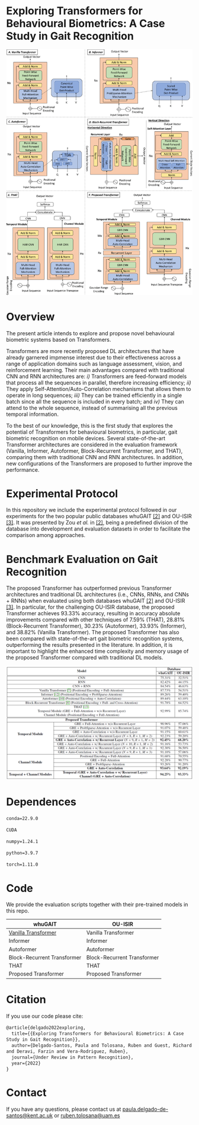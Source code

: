 
# Exploring Transformers for Behavioural Biometrics: A Case Study in Gait Recognition

![Header](./Images/AllTransformers.png)

# Overview

The present article intends to explore and propose novel behavioural biometric systems based on Transformers. 

Transformers are more recently proposed DL architectures that have already garnered impmense interest due to their effectiveness across a range of application domains such as language assessment, vision, and reinforcement learning. Their main advantages compared with traditional CNN and RNN architectures are: *i)* Transformers are feed-forward models that process all the sequences in parallel, therefore increasing efficiency; *ii)* They apply Self-Attention/Auto-Correlation mechanisms that allows them to operate in long sequences; *iii)* They can be trained efficiently in a single batch since all the sequence is included in every batch; and *iv)* They can attend to the whole sequence, instead of summarising all the previous temporal information.

To the best of our knowledge, this is the first study that explores the potential of Transformers for behavioural biometrics, in particular, gait biometric recognition on mobile devices. Several state-of-the-art Transformer architectures are considered in the evaluation framework (Vanilla, Informer, Autoformer, Block-Recurrent Transformer, and THAT), comparing them with traditional CNN and RNN architectures. In addition, new configurations of the Transformers are proposed to further improve the performance.

# Experimental Protocol

In this repository we include the experimental protocol followed in our experiments for the two popular public databases whuGAIT [\[2\]](https://github.com/qinnzou/Gait-Recognition-Using-Smartphones) and OU-ISIR [\[3\]](https://www.sciencedirect.com/science/article/pii/S003132031300280X). It was presented by Zou *et al.* in [\[2\]](https://github.com/qinnzou/Gait-Recognition-Using-Smartphones), being a predefined division of the database into development and evaluation datasets in order to facilitate the comparison among approaches.


# Benchmark Evaluation on Gait Recognition

The proposed Transformer has outperformed previous Transformer architectures and traditional DL architectures (i.e., CNNs, RNNs, and CNNs + RNNs) when evaluated using both databases whuGAIT [\[2\]](https://github.com/qinnzou/Gait-Recognition-Using-Smartphones) and OU-ISIR [\[3\]](https://www.sciencedirect.com/science/article/pii/S003132031300280X). In particular, for the challenging OU-ISIR database, the proposed Transformer achieves 93.33% accuracy, resulting in accuracy absolute improvements compared with other techniques of 7.59% (THAT), 28.81% (Block-Recurrent Transformer), 30.23% (Autoformer), 33.93% (Informer), and 38.82% (Vanilla Transformer). The proposed Transformer has also been compared with state-of-the-art gait biometric recognition systems, outperforming the results presented in the literature. In addition, it is important to highlight the enhanced time complexity and memory usage of the proposed Transformer compared with traditional DL models.

![Header](./Images/TableResults.png)


# Dependences 

`conda=22.9.0`

`CUDA`

`numpy=1.24.1`

`python=3.9.7`

`torch=1.11.0`


# Code

We provide the evaluation scripts together with their pre-trained models in this repo. 

| whuGAIT | OU-ISIR |
| --- | --- |
| [Vanilla Transformer](./Scripts/VanillaTransformer_whuGAIT_Evaluation.py) | Vanilla Transformer |
| Informer | Informer |
| Autoformer | Autoformer |
| Block-Recurrent Transformer | Block-Recurrent Transformer |
| THAT | THAT |
| Proposed Transformer | Proposed Transformer |

# Citation

If you use our code please cite:

```
@article{delgado2022exploring,
  title={{Exploring Transformers for Behavioural Biometrics: A Case Study in Gait Recognition}},
  author={Delgado-Santos, Paula and Tolosana, Ruben and Guest, Richard and Deravi, Farzin and Vera-Rodriguez, Ruben},
  journal={Under Review in Pattern Recognition},
  year={2022}
}

```

# Contact

If you have any questions, please contact us at [paula.delgado-de-santos@kent.ac.uk](mailto:paula.delgado-de-santos@kent.ac.uk) or [ruben.tolosana@uam.es](mailto:ruben.tolosana@uam.es)
